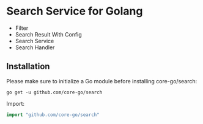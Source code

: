 # Search Service for Golang
- Filter
- Search Result With Config
- Search Service
- Search Handler

## Installation
Please make sure to initialize a Go module before installing core-go/search:

```shell
go get -u github.com/core-go/search
```

Import:
```go
import "github.com/core-go/search"
```
